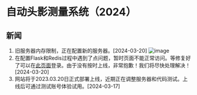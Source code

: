 # 自动头影测量系统（2024）



## 新闻

1. 旧服务器内存限制，正在配置新的服务器。[2024-03-20]
   ![image](https://github.com/switch626/TK-DIF/assets/37759366/98ccd380-2884-46df-8b08-b1245d0fcc38)
2. 在配置Flask和Redis过程中遇到了点问题，暂时页面不能正常访问。等修复好了可以在[此页面](http://104.243.29.20/)登录。由于没有按时上线，非常抱歉！我们将尽快处理解决！[2024-03-20]
3. 网站将于2023.03.20日正式部署上线，近期正在调整服务器和代码测试。上线后可通过测试账号体验试用。[2024-03-17]

